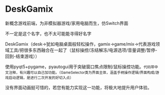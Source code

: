 # DeskGamix
新概念游戏前端，为非模拟器游戏/家用电脑而生，仿Switch界面

不一定是这个名字，也不太可能能寻得好名字

DeskGamix（desk→犹如电脑桌面般轻松操作，gamix→game/mix→代表游戏领域工具/把很多东西融合在一起了（鼠标操控/冻结解冻/电源选项/音量调整/暂停-回到-结束游戏））

使用pyqt5+pygame，pyautogui用于突破窗口焦点限制/鼠标操控功能。<small>代码带中文注释，有兴趣可以自己加功能。（GameSelector类为界面主体，涵盖手柄操作逻辑/界面构成/游戏启动逻辑，是进行二次开发的好切入点）</small>

没有界面动画挺可惜的，若您有能力实现这一功能，将极大地提升用户体验。
